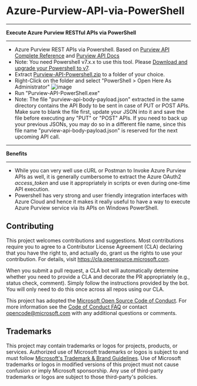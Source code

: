 # Azure-Purview-API-via-PowerShell

************
**Execute Azure Purview RESTful APIs via PowerShell**
*****************************************************
- Azure Purview REST APIs via Powershell. Based on [Purview API Complete Reference](https://github.com/Azure/Azure-Purview-API-PowerShell/blob/main/azure-purview-rest-api-specs.zip) and [Purview API Docs](https://docs.microsoft.com/en-us/rest/api/purview/)
- Note: You need Powershell v7.x.x to use this tool. Please [Download and upgrade your Powershell to v7](https://docs.microsoft.com/en-us/powershell/scripting/install/installing-powershell-core-on-windows?view=powershell-7.1). 
- Extract [Purview-API-Powershell.zip](https://github.com/Azure/Azure-Purview-API-PowerShell/blob/main/Purview-API-Powershell.zip) to a folder of your choice.
- Right-Click on the folder and select "PowerShell > Open Here As Administrator" ![image](https://user-images.githubusercontent.com/13808986/131237833-6e9837c3-9e7f-4297-a800-2edf690fa9df.png)
- Run "Purview-API-PowerShell.exe"
- Note: The file "purview-api-body-payload.json" extracted in the same directory contains the API Body to be sent in case of PUT or POST APIs. Make sure to blank the file first, update your JSON into it and save the file before executing any "PUT" or "POST" APIs. If you need to back up your previous JSONs, you may do so in a different file name, since this file name "purview-api-body-payload.json" is reserved for the next upcoming API call.


************
**Benefits**
************
- While you can very well use cURL or Postman to Invoke Azure Purview APIs as well, it is generally cumbersome to extract the Azure OAuth2 *access_token* and use it appropriately in scripts or even during one-time API execution.
- Powershell has very strong and user friendly integration interfaces with Azure Cloud and hence it makes it really useful to have a way to execute Azure Purview service via its APIs on Windows PowerShell.


## Contributing

This project welcomes contributions and suggestions.  Most contributions require you to agree to a
Contributor License Agreement (CLA) declaring that you have the right to, and actually do, grant us
the rights to use your contribution. For details, visit https://cla.opensource.microsoft.com.

When you submit a pull request, a CLA bot will automatically determine whether you need to provide
a CLA and decorate the PR appropriately (e.g., status check, comment). Simply follow the instructions
provided by the bot. You will only need to do this once across all repos using our CLA.

This project has adopted the [Microsoft Open Source Code of Conduct](https://opensource.microsoft.com/codeofconduct/).
For more information see the [Code of Conduct FAQ](https://opensource.microsoft.com/codeofconduct/faq/) or
contact [opencode@microsoft.com](mailto:opencode@microsoft.com) with any additional questions or comments.

## Trademarks

This project may contain trademarks or logos for projects, products, or services. Authorized use of Microsoft 
trademarks or logos is subject to and must follow 
[Microsoft's Trademark & Brand Guidelines](https://www.microsoft.com/en-us/legal/intellectualproperty/trademarks/usage/general).
Use of Microsoft trademarks or logos in modified versions of this project must not cause confusion or imply Microsoft sponsorship.
Any use of third-party trademarks or logos are subject to those third-party's policies.
